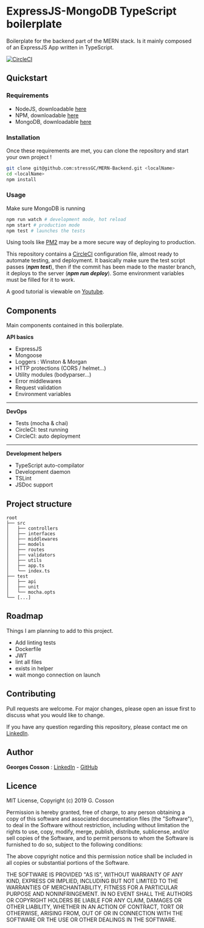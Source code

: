 # ExpressJS-MongoDB TypeScript boilerplate

Boilerplate for the backend part of the MERN stack. Is it mainly composed of an ExpressJS App written in TypeScript.

[![CircleCI](https://circleci.com/gh/stressGC/ExpressJS-TypeScript-Starter-Kit.svg?style=svg)](https://circleci.com/gh/stressGC/ExpressJS-TypeScript-Starter-Kit)

## Quickstart

### Requirements
- NodeJS, downloadable [here](https://nodejs.org/en/)
- NPM, downloadable [here](https://www.npmjs.com/)
- MongoDB, downloadable [here](https://www.mongodb.com/)

### Installation
Once these requirements are met, you can clone the repository and start your own project !

```bash
git clone git@github.com:stressGC/MERN-Backend.git <localName>
cd <localName>
npm install
```
### Usage
Make sure MongoDB is running
```bash
npm run watch # development mode, hot reload
npm start # production mode
npm test # launches the tests
```
Using tools like [PM2](http://pm2.keymetrics.io/) may be a more secure way of deploying to production.

This repository contains a [CircleCI](https://circleci.com/) configuration file, almost ready to automate testing, and deployment. It basically make sure the test script passes (**_npm test_**), then if the commit has been made to the master branch, it deploys to the server (**_npm run deploy_**). Some environment variables must be filled for it to work. 

A good tutorial is viewable on [Youtube](https://www.youtube.com/watch?v=0OjEx2UzLUI).

## Components
Main components contained in this boilerplate.

**API basics**
- ExpressJS
- Mongoose
- Loggers : Winston & Morgan
- HTTP protections (CORS / helmet...)
- Utility modules (bodyparser...)
- Error middlewares
- Request validation
- Environment variables
---
**DevOps**
- Tests (mocha & chai)
- CircleCI: test running
- CircleCI: auto deployment
--- 
**Development helpers**
- TypeScript auto-compilator
- Development daemon
- TSLint
- JSDoc support

## Project structure 
```
root
├── src
│   ├── controllers
│   ├── interfaces
│   ├── middlewares
│   ├── models
│   ├── routes
│   ├── validators
│   ├── utils
│   ├── app.ts
│   └── index.ts
├── test
│   ├── api
│   ├── unit
│   └── mocha.opts
└── [...]
```

## Roadmap
Things I am planning to add to this project.
- Add linting tests
- Dockerfile
- JWT
- lint all files
- exists in helper
- wait mongo connection on launch

## Contributing
Pull requests are welcome. For major changes, please open an issue first to discuss what you would like to change.

If you have any question regarding this repository, please contact me on [LinkedIn](https://www.linkedin.com/in/georges-cosson/).

## Author
**Georges Cosson** : [LinkedIn](https://www.linkedin.com/in/georges-cosson/) - [GitHub](https://github.com/stressGC)

## Licence

MIT License, Copyright (c) 2019 G. Cosson

Permission is hereby granted, free of charge, to any person obtaining a copy of this software and associated documentation files (the "Software"), to deal
in the Software without restriction, including without limitation the rights to use, copy, modify, merge, publish, distribute, sublicense, and/or sell copies of the Software, and to permit persons to whom the Software is furnished to do so, subject to the following conditions:

The above copyright notice and this permission notice shall be included in all copies or substantial portions of the Software.

THE SOFTWARE IS PROVIDED "AS IS", WITHOUT WARRANTY OF ANY KIND, EXPRESS OR IMPLIED, INCLUDING BUT NOT LIMITED TO THE WARRANTIES OF MERCHANTABILITY, FITNESS FOR A PARTICULAR PURPOSE AND NONINFRINGEMENT. IN NO EVENT SHALL THE AUTHORS OR COPYRIGHT HOLDERS BE LIABLE FOR ANY CLAIM, DAMAGES OR OTHER
LIABILITY, WHETHER IN AN ACTION OF CONTRACT, TORT OR OTHERWISE, ARISING FROM, OUT OF OR IN CONNECTION WITH THE SOFTWARE OR THE USE OR OTHER DEALINGS IN THE
SOFTWARE.
